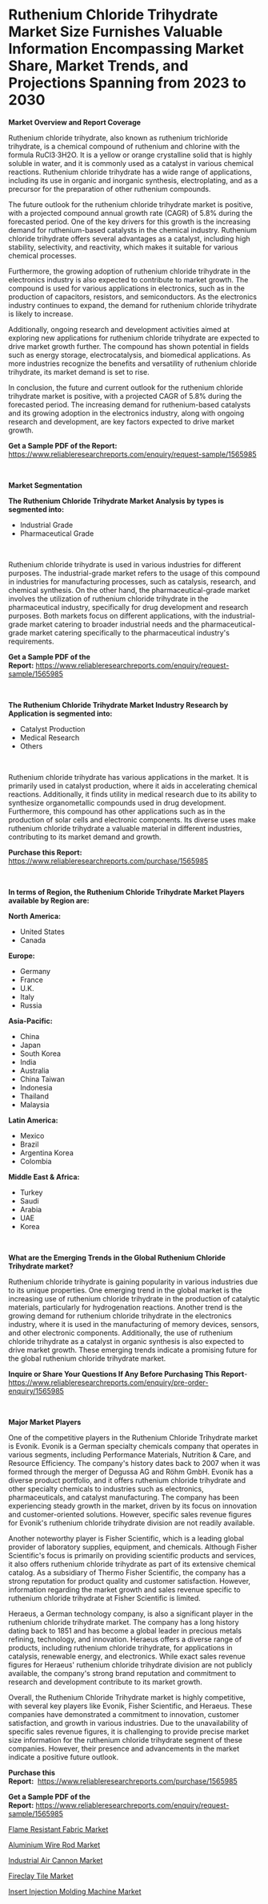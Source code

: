 <p><h1>Ruthenium Chloride Trihydrate Market Size Furnishes Valuable Information Encompassing Market Share, Market Trends, and Projections Spanning from 2023 to 2030</h1></p><p><strong>Market Overview and Report Coverage</strong></p>
<p><p>Ruthenium chloride trihydrate, also known as ruthenium trichloride trihydrate, is a chemical compound of ruthenium and chlorine with the formula RuCl3·3H2O. It is a yellow or orange crystalline solid that is highly soluble in water, and it is commonly used as a catalyst in various chemical reactions. Ruthenium chloride trihydrate has a wide range of applications, including its use in organic and inorganic synthesis, electroplating, and as a precursor for the preparation of other ruthenium compounds.</p><p>The future outlook for the ruthenium chloride trihydrate market is positive, with a projected compound annual growth rate (CAGR) of 5.8% during the forecasted period. One of the key drivers for this growth is the increasing demand for ruthenium-based catalysts in the chemical industry. Ruthenium chloride trihydrate offers several advantages as a catalyst, including high stability, selectivity, and reactivity, which makes it suitable for various chemical processes.</p><p>Furthermore, the growing adoption of ruthenium chloride trihydrate in the electronics industry is also expected to contribute to market growth. The compound is used for various applications in electronics, such as in the production of capacitors, resistors, and semiconductors. As the electronics industry continues to expand, the demand for ruthenium chloride trihydrate is likely to increase.</p><p>Additionally, ongoing research and development activities aimed at exploring new applications for ruthenium chloride trihydrate are expected to drive market growth further. The compound has shown potential in fields such as energy storage, electrocatalysis, and biomedical applications. As more industries recognize the benefits and versatility of ruthenium chloride trihydrate, its market demand is set to rise.</p><p>In conclusion, the future and current outlook for the ruthenium chloride trihydrate market is positive, with a projected CAGR of 5.8% during the forecasted period. The increasing demand for ruthenium-based catalysts and its growing adoption in the electronics industry, along with ongoing research and development, are key factors expected to drive market growth.</p></p>
<p><strong>Get a Sample PDF of the Report:</strong> <a href="https://www.reliableresearchreports.com/enquiry/request-sample/1565985">https://www.reliableresearchreports.com/enquiry/request-sample/1565985</a></p>
<p>&nbsp;</p>
<p><strong>Market Segmentation</strong></p>
<p><strong>The Ruthenium Chloride Trihydrate Market Analysis by types is segmented into:</strong></p>
<p><ul><li>Industrial Grade</li><li>Pharmaceutical Grade</li></ul></p>
<p>&nbsp;</p>
<p><p>Ruthenium chloride trihydrate is used in various industries for different purposes. The industrial-grade market refers to the usage of this compound in industries for manufacturing processes, such as catalysis, research, and chemical synthesis. On the other hand, the pharmaceutical-grade market involves the utilization of ruthenium chloride trihydrate in the pharmaceutical industry, specifically for drug development and research purposes. Both markets focus on different applications, with the industrial-grade market catering to broader industrial needs and the pharmaceutical-grade market catering specifically to the pharmaceutical industry's requirements.</p></p>
<p><strong>Get a Sample PDF of the Report:</strong>&nbsp;<a href="https://www.reliableresearchreports.com/enquiry/request-sample/1565985">https://www.reliableresearchreports.com/enquiry/request-sample/1565985</a></p>
<p>&nbsp;</p>
<p><strong>The Ruthenium Chloride Trihydrate Market Industry Research by Application is segmented into:</strong></p>
<p><ul><li>Catalyst Production</li><li>Medical Research</li><li>Others</li></ul></p>
<p>&nbsp;</p>
<p><p>Ruthenium chloride trihydrate has various applications in the market. It is primarily used in catalyst production, where it aids in accelerating chemical reactions. Additionally, it finds utility in medical research due to its ability to synthesize organometallic compounds used in drug development. Furthermore, this compound has other applications such as in the production of solar cells and electronic components. Its diverse uses make ruthenium chloride trihydrate a valuable material in different industries, contributing to its market demand and growth.</p></p>
<p><strong>Purchase this Report:</strong>&nbsp; <a href="https://www.reliableresearchreports.com/purchase/1565985">https://www.reliableresearchreports.com/purchase/1565985</a></p>
<p>&nbsp;</p>
<p><strong>In terms of Region, the Ruthenium Chloride Trihydrate Market Players available by Region are:</strong></p>
<p>
    <p> <strong> North America: </strong>
        <ul>
            <li>United States</li>
            <li>Canada</li>
        </ul>
        </p> 
    <p> <strong> Europe: </strong>
        <ul>
            <li>Germany</li>
            <li>France</li>
            <li>U.K.</li>
            <li>Italy</li>
            <li>Russia</li>
        </ul>
        </p> 
    <p> <strong> Asia-Pacific: </strong>
        <ul>
            <li>China</li>
            <li>Japan</li>
            <li>South Korea</li>
            <li>India</li>
            <li>Australia</li>
            <li>China Taiwan</li>
            <li>Indonesia</li>
            <li>Thailand</li>
            <li>Malaysia</li>
        </ul>
        </p> 
    <p> <strong> Latin America: </strong>
        <ul>
            <li>Mexico</li>
            <li>Brazil</li>
            <li>Argentina Korea</li>
            <li>Colombia</li>
        </ul>
        </p> 
    <p> <strong> Middle East & Africa: </strong>
        <ul>
            <li>Turkey</li>
            <li>Saudi</li>
            <li>Arabia</li>
            <li>UAE</li>
            <li>Korea</li>
        </ul>
    </p>
    </p>
<p>&nbsp;</p>
<p><strong>What are the Emerging Trends in the Global Ruthenium Chloride Trihydrate market?</strong></p>
<p><p>Ruthenium chloride trihydrate is gaining popularity in various industries due to its unique properties. One emerging trend in the global market is the increasing use of ruthenium chloride trihydrate in the production of catalytic materials, particularly for hydrogenation reactions. Another trend is the growing demand for ruthenium chloride trihydrate in the electronics industry, where it is used in the manufacturing of memory devices, sensors, and other electronic components. Additionally, the use of ruthenium chloride trihydrate as a catalyst in organic synthesis is also expected to drive market growth. These emerging trends indicate a promising future for the global ruthenium chloride trihydrate market.</p></p>
<p><strong>Inquire or Share Your Questions If Any Before Purchasing This Report</strong>- <a href="https://www.reliableresearchreports.com/enquiry/pre-order-enquiry/1565985">https://www.reliableresearchreports.com/enquiry/pre-order-enquiry/1565985</a></p>
<p>&nbsp;</p>
<p><strong>Major Market Players</strong></p>
<p><p>One of the competitive players in the Ruthenium Chloride Trihydrate market is Evonik. Evonik is a German specialty chemicals company that operates in various segments, including Performance Materials, Nutrition & Care, and Resource Efficiency. The company's history dates back to 2007 when it was formed through the merger of Degussa AG and Röhm GmbH. Evonik has a diverse product portfolio, and it offers ruthenium chloride trihydrate and other specialty chemicals to industries such as electronics, pharmaceuticals, and catalyst manufacturing. The company has been experiencing steady growth in the market, driven by its focus on innovation and customer-oriented solutions. However, specific sales revenue figures for Evonik's ruthenium chloride trihydrate division are not readily available.</p><p>Another noteworthy player is Fisher Scientific, which is a leading global provider of laboratory supplies, equipment, and chemicals. Although Fisher Scientific's focus is primarily on providing scientific products and services, it also offers ruthenium chloride trihydrate as part of its extensive chemical catalog. As a subsidiary of Thermo Fisher Scientific, the company has a strong reputation for product quality and customer satisfaction. However, information regarding the market growth and sales revenue specific to ruthenium chloride trihydrate at Fisher Scientific is limited.</p><p>Heraeus, a German technology company, is also a significant player in the ruthenium chloride trihydrate market. The company has a long history dating back to 1851 and has become a global leader in precious metals refining, technology, and innovation. Heraeus offers a diverse range of products, including ruthenium chloride trihydrate, for applications in catalysis, renewable energy, and electronics. While exact sales revenue figures for Heraeus' ruthenium chloride trihydrate division are not publicly available, the company's strong brand reputation and commitment to research and development contribute to its market growth.</p><p>Overall, the Ruthenium Chloride Trihydrate market is highly competitive, with several key players like Evonik, Fisher Scientific, and Heraeus. These companies have demonstrated a commitment to innovation, customer satisfaction, and growth in various industries. Due to the unavailability of specific sales revenue figures, it is challenging to provide precise market size information for the ruthenium chloride trihydrate segment of these companies. However, their presence and advancements in the market indicate a positive future outlook.</p></p>
<p><strong>Purchase this Report:</strong>&nbsp;&nbsp;<a href="https://www.reliableresearchreports.com/purchase/1565985">https://www.reliableresearchreports.com/purchase/1565985</a></p>
<p></p>
<p><strong>Get a Sample PDF of the Report:</strong>&nbsp;<a href="https://www.reliableresearchreports.com/enquiry/request-sample/1565985">https://www.reliableresearchreports.com/enquiry/request-sample/1565985</a></p>
<p><p><a href="https://github.com/gaydyna/Market-Research-Report-List-1/blob/main/flame-resistant-fabric-market.md">Flame Resistant Fabric Market</a></p><p><a href="https://medium.com/@loretamusaj85/aluminium-wire-rod-market-size-cagr-trends-2024-2030-a8bfbd48dc49">Aluminium Wire Rod Market</a></p><p><a href="https://medium.com/@entelaloshi55/industrial-air-cannon-market-comprehensive-assessment-by-type-application-and-geography-a21a72e6432d">Industrial Air Cannon Market</a></p><p><a href="https://github.com/tamvrosiya/Market-Research-Report-List-1/blob/main/fireclay-tile-market.md">Fireclay Tile Market</a></p><p><a href="https://medium.com/@greisdukagjini2014/insert-injection-molding-machine-market-focuses-on-market-share-size-and-projected-forecast-till-55ce712b6a09">Insert Injection Molding Machine Market</a></p></p>